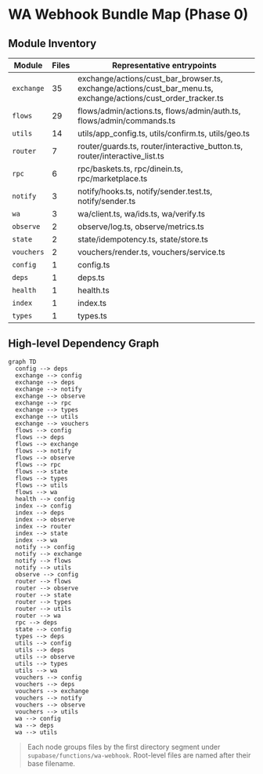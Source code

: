 # WA Webhook Bundle Map (Phase 0)

## Module Inventory
| Module | Files | Representative entrypoints |
|--------|-------|----------------------------|
| `exchange` | 35 | exchange/actions/cust_bar_browser.ts, exchange/actions/cust_bar_menu.ts, exchange/actions/cust_order_tracker.ts |
| `flows` | 29 | flows/admin/actions.ts, flows/admin/auth.ts, flows/admin/commands.ts |
| `utils` | 14 | utils/app_config.ts, utils/confirm.ts, utils/geo.ts |
| `router` | 7 | router/guards.ts, router/interactive_button.ts, router/interactive_list.ts |
| `rpc` | 6 | rpc/baskets.ts, rpc/dinein.ts, rpc/marketplace.ts |
| `notify` | 3 | notify/hooks.ts, notify/sender.test.ts, notify/sender.ts |
| `wa` | 3 | wa/client.ts, wa/ids.ts, wa/verify.ts |
| `observe` | 2 | observe/log.ts, observe/metrics.ts |
| `state` | 2 | state/idempotency.ts, state/store.ts |
| `vouchers` | 2 | vouchers/render.ts, vouchers/service.ts |
| `config` | 1 | config.ts |
| `deps` | 1 | deps.ts |
| `health` | 1 | health.ts |
| `index` | 1 | index.ts |
| `types` | 1 | types.ts |

## High-level Dependency Graph
```mermaid
graph TD
  config --> deps
  exchange --> config
  exchange --> deps
  exchange --> notify
  exchange --> observe
  exchange --> rpc
  exchange --> types
  exchange --> utils
  exchange --> vouchers
  flows --> config
  flows --> deps
  flows --> exchange
  flows --> notify
  flows --> observe
  flows --> rpc
  flows --> state
  flows --> types
  flows --> utils
  flows --> wa
  health --> config
  index --> config
  index --> deps
  index --> observe
  index --> router
  index --> state
  index --> wa
  notify --> config
  notify --> exchange
  notify --> flows
  notify --> utils
  observe --> config
  router --> flows
  router --> observe
  router --> state
  router --> types
  router --> utils
  router --> wa
  rpc --> deps
  state --> config
  types --> deps
  utils --> config
  utils --> deps
  utils --> observe
  utils --> types
  utils --> wa
  vouchers --> config
  vouchers --> deps
  vouchers --> exchange
  vouchers --> notify
  vouchers --> observe
  vouchers --> utils
  wa --> config
  wa --> deps
  wa --> utils
```

> Each node groups files by the first directory segment under `supabase/functions/wa-webhook`. Root-level files are named after their base filename.
